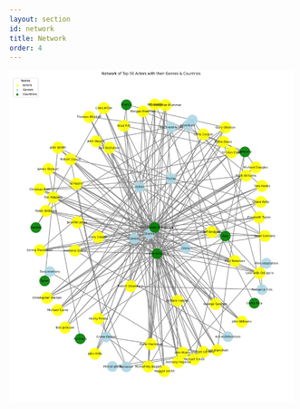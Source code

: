 ```yaml
---
layout: section
id: network
title: Network
order: 4
---
```


<img src="assets/img/network.png" alt="Network Analysis" width="500">

